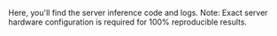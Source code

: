 Here, you'll find the server inference code and logs. Note: Exact server hardware configuration is required for 100% reproducible results.
